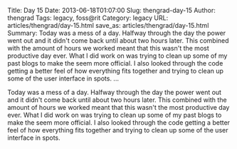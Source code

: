 Title: Day 15
Date: 2013-06-18T01:07:00
Slug: thengrad-day-15
Author: thengrad
Tags: legacy, foss@rit
Category: legacy
URL: articles/thengrad/day-15.html
save_as: articles/thengrad/day-15.html
Summary: Today was a mess of a day. Halfway through the day the power went out and it didn't come back until about two hours later. This combined with the amount of hours we worked meant that this wasn't the most productive day ever. What I did work on was trying to clean up some of my past blogs to make the seem more official. I also looked through the code getting a better feel of how everything fits together and trying to clean up some of the user interface in spots.   ... 

Today was a mess of a day. Halfway through the day the power went out and it
didn't come back until about two hours later. This combined with the amount of
hours we worked meant that this wasn't the most productive day ever. What I
did work on was trying to clean up some of my past blogs to make the seem more
official. I also looked through the code getting a better feel of how
everything fits together and trying to clean up some of the user interface in
spots.

